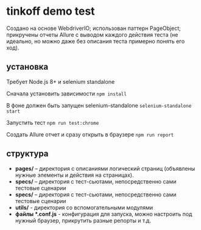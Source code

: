 # tinkoff demo test

Создано на основе WebdriverIO; использован паттерн PageObject; прикручены отчеты Allure с выводом каждого действия теста (не идеально, но можно даже без описания теста примерно понять его ход).

## установка

Требует Node.js 8+ и selenium standalone

Сначала установить зависимости
`npm install`

В фоне должен быть запущен selenium-standalone 
`selenium-standalone start`

Запустить тест
`npm run test:chrome`

Создать Allure отчет и сразу открыть в браузере
`npm run report`

## структура

* **pages/** – директория с описаниями логический страниц (объявлены нужные элементы и действия на страницах).
* **specs/** – директория с тест-сьютами, непосредственно сами тестовые сценарии
* **specs/** – директория с тест-сьютами, непосредственно сами тестовые сценарии
* **utils/** - директория со вспомогательными модулями
* **файлы \*.conf.js** - конфигурация для запуска, можно настроить под нужный браузер, прикрутить разные репорты и т.д.

